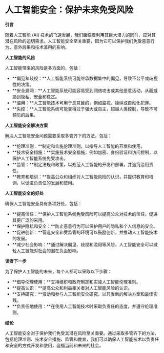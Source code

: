 # 人工智能安全：保护未来免受风险

**引言**

随着人工智能 (AI) 技术的飞速发展，我们面临着利用其巨大潜力的同时，应对其潜在风险的迫切需求。人工智能安全至关重要，因为它可以保护我们免受恶意行为、意外后果和技术滥用的影响。

**人工智能的风险**

人工智能带来的风险是多方面的，包括：

* **偏见和歧视：**人工智能系统可能继承数据集中的偏见，导致不公平或歧视性的决策。
* **安全漏洞：**人工智能系统可能容易受到网络攻击或其他恶意活动，从而威胁到隐私、安全和稳定。
* **滥用：**人工智能技术可用于恶意目的，例如监视、操纵或自动化犯罪。
* **失控：**人工智能系统可能变得过于强大或自主，超越人类控制，导致不可预见的后果。

**人工智能安全解决方案**

解决人工智能安全问题需要采取多管齐下的方法，包括：

* **伦理准则：**制定和实施伦理准则，以指导人工智能的开发和使用。
* **技术安全措施：**实施技术安全措施，例如加密、身份验证和访问控制，以保护人工智能系统免受攻击。
* **监管：**制定法规和政策，以规范人工智能的开发和部署，并追究滥用责任。
* **教育和培训：**提高公众和组织对人工智能风险的认识，并提供教育和培训，以促进负责任的发展和使用。

**人工智能安全的好处**

确保人工智能安全具有多项好处，包括：

* **提高信任：**保护人工智能系统免受风险可以提高公众对技术的信任，促进其更广泛的采用。
* **保护隐私和安全：**防止恶意行为可以保护用户的隐私和个人信息的安全。
* **促进创新：**营造安全和受监管的环境可以鼓励创新，并推动人工智能技术的发展。
* **减少社会影响：**通过解决偏见、歧视和滥用等风险，人工智能安全可以减轻人工智能对社会的潜在负面影响。

**读者下一步**

为了保护人工智能的未来，每个人都可以采取以下步骤：

* **倡导伦理使用：**支持组织和政府制定和实施人工智能伦理准则。
* **提高认识：**提高公众和利益相关者对人工智能风险的认识。
* **支持研究：**资助和参与人工智能安全研究，以开发新的解决方案和最佳实践。
* **负责任地使用：**在使用人工智能技术时采取负责任的态度，并遵守伦理准则。

**结论**

人工智能安全对于保护我们免受其潜在风险至关重要。通过采取多管齐下的方法，包括伦理准则、技术安全措施、监管和教育，我们可以确保人工智能技术以负责任和安全的方式开发和使用，造福当前和未来的社会。
